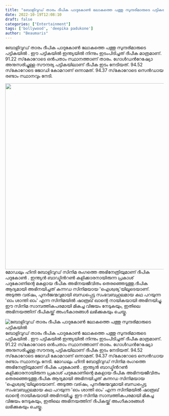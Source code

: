 ```yaml
---
title: "ബോളിവുഡ് താരം ദീപിക പാദുകോൺ ലോകത്തെ പത്തു സുന്ദരിമാരുടെ പട്ടികയിൽ"
date: 2022-10-19T12:08:10
draft: false
categories: ["Entertainment"]
tags: ['bollywood', 'deepika padukone']
author: "Beaumaris"
---
```


ബോളിവുഡ് താരം ദീപിക പാദുകോൺ ലോകത്തെ പത്തു സുന്ദരിമാരുടെ പട്ടികയിൽ . ഈ പട്ടികയിൽ ഇന്ത്യയിൽ നിന്നും ഇടംപിടിച്ചത് ദീപീക മാത്രമാണ്. 91.22 സ്‌കോറോടെ ഒൻപതാം സ്ഥാനത്താണ് താരം. ഗോൾഡൻറേഷ്യോ അനുസരിച്ചുള്ള സൗന്ദര്യ പട്ടികയിലാണ് ദീപീക ഇടം നേടിയത്. 94.52 സ്‌കോറോടെ ജോഡി കോമറാണ് ഒന്നാമത്. 94.37 സ്‌കോറോടെ സെൻഡായ രണ്ടാം സ്ഥാനവും നേടി.

<img class="wp-image-355323 aligncenter" src="https://cdn.boolokam.com/articles/2022/10/h5.webp" alt="" width="895" height="591" />മോഡലും ഹിന്ദി ബോളിവുഡ് സിനിമ രം‌ഗത്തെ അഭിനേത്രിയുമാണ് ദീപിക പദുകോൺ . ഇന്ത്യൻ ബാഡ്മിൻറൺ കളിക്കാരനായിരുന്ന പ്രകാശ് പദുകോണിന്റെ മകളായ ദീപിക അഭിനയജീവിതം തെരഞ്ഞെടുത്തു.ദീപിക ആദ്യമായി അഭിനയിച്ചത് കന്നഡ സിനിമയായ 'ഐശ്വര്യ'യിലൂടെയാണ്. അടുത്ത വര്ഷം, പുനർജന്മവുമായി ബന്ധപ്പെട്ട സംഭവബഹുലമായ കഥ പറയുന്ന 'ഓം ശാന്തി ഓം' എന്ന സിനിമയിൽ ഷാരൂഖ് ഖാന്റെ നായികയായി അഭിനയിച്ചു. ഈ സിനിമ സാമ്പത്തികപരമായി മികച്ച വിജയം നേടുകയും, ഇതിലെ അഭിനയത്തിന് ദീപികയ്ക്ക് അംഗീകാരങ്ങൾ ലഭിക്കുകയും ചെയ്തു.


![ബോളിവുഡ് താരം ദീപിക പാദുകോൺ ലോകത്തെ പത്തു സുന്ദരിമാരുടെ പട്ടികയിൽ](https://cdn.boolokam.com/articles/2022/10/h5.webp)ബോളിവുഡ് താരം ദീപിക പാദുകോൺ ലോകത്തെ പത്തു സുന്ദരിമാരുടെ പട്ടികയിൽ . ഈ പട്ടികയിൽ ഇന്ത്യയിൽ നിന്നും ഇടംപിടിച്ചത് ദീപീക മാത്രമാണ്. 91.22 സ്‌കോറോടെ ഒൻപതാം സ്ഥാനത്താണ് താരം. ഗോൾഡൻറേഷ്യോ അനുസരിച്ചുള്ള സൗന്ദര്യ പട്ടികയിലാണ് ദീപീക ഇടം നേടിയത്. 94.52 സ്‌കോറോടെ ജോഡി കോമറാണ് ഒന്നാമത്. 94.37 സ്‌കോറോടെ സെൻഡായ രണ്ടാം സ്ഥാനവും നേടി. മോഡലും ഹിന്ദി ബോളിവുഡ് സിനിമ രം‌ഗത്തെ അഭിനേത്രിയുമാണ് ദീപിക പദുകോൺ . ഇന്ത്യൻ ബാഡ്മിൻറൺ കളിക്കാരനായിരുന്ന പ്രകാശ് പദുകോണിന്റെ മകളായ ദീപിക അഭിനയജീവിതം തെരഞ്ഞെടുത്തു.ദീപിക ആദ്യമായി അഭിനയിച്ചത് കന്നഡ സിനിമയായ 'ഐശ്വര്യ'യിലൂടെയാണ്. അടുത്ത വര്ഷം, പുനർജന്മവുമായി ബന്ധപ്പെട്ട സംഭവബഹുലമായ കഥ പറയുന്ന 'ഓം ശാന്തി ഓം' എന്ന സിനിമയിൽ ഷാരൂഖ് ഖാന്റെ നായികയായി അഭിനയിച്ചു. ഈ സിനിമ സാമ്പത്തികപരമായി മികച്ച വിജയം നേടുകയും, ഇതിലെ അഭിനയത്തിന് ദീപികയ്ക്ക് അംഗീകാരങ്ങൾ ലഭിക്കുകയും ചെയ്തു.
